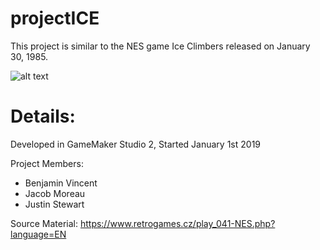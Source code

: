 # projectICE
This project is similar to the NES game Ice Climbers released on January 30, 1985.

![alt text](http://url/to/iceclimbers.jpg)

# Details:
Developed in GameMaker Studio 2, Started January 1st 2019

Project Members:
  - Benjamin Vincent
  - Jacob Moreau
  - Justin Stewart
  
Source Material:
https://www.retrogames.cz/play_041-NES.php?language=EN
